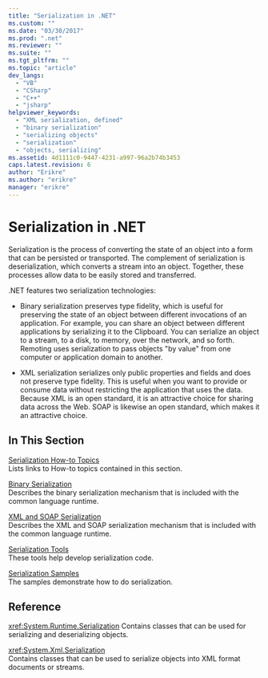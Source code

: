 ```yaml
---
title: "Serialization in .NET"
ms.custom: ""
ms.date: "03/30/2017"
ms.prod: ".net"
ms.reviewer: ""
ms.suite: ""
ms.tgt_pltfrm: ""
ms.topic: "article"
dev_langs: 
  - "VB"
  - "CSharp"
  - "C++"
  - "jsharp"
helpviewer_keywords: 
  - "XML serialization, defined"
  - "binary serialization"
  - "serializing objects"
  - "serialization"
  - "objects, serializing"
ms.assetid: 4d1111c0-9447-4231-a997-96a2b74b3453
caps.latest.revision: 6
author: "Erikre"
ms.author: "erikre"
manager: "erikre"
---
```

# Serialization in .NET
Serialization is the process of converting the state of an object into a form that can be persisted or transported. The complement of serialization is deserialization, which converts a stream into an object. Together, these processes allow data to be easily stored and transferred.  
  
.NET features two serialization technologies:  
  
-   Binary serialization preserves type fidelity, which is useful for preserving the state of an object between different invocations of an application. For example, you can share an object between different applications by serializing it to the Clipboard. You can serialize an object to a stream, to a disk, to memory, over the network, and so forth. Remoting uses serialization to pass objects "by value" from one computer or application domain to another.  
  
-   XML serialization serializes only public properties and fields and does not preserve type fidelity. This is useful when you want to provide or consume data without restricting the application that uses the data. Because XML is an open standard, it is an attractive choice for sharing data across the Web. SOAP is likewise an open standard, which makes it an attractive choice.  
  
## In This Section  
[Serialization How-to Topics](../../../docs/standard/serialization/serialization-how-to-topics.md)  
Lists links to How-to topics contained in this section.
  
[Binary Serialization](../../../docs/standard/serialization/binary-serialization.md)  
Describes the binary serialization mechanism that is included with the common language runtime.

[XML and SOAP Serialization](../../../docs/standard/serialization/xml-and-soap-serialization.md)  
Describes the XML and SOAP serialization mechanism that is included with the common language runtime.

[Serialization Tools](../../../docs/standard/serialization/serialization-tools.md)  
These tools help develop serialization code.

[Serialization Samples](../../../docs/standard/serialization/serialization-samples.md)  
The samples demonstrate how to do serialization.

## Reference
<xref:System.Runtime.Serialization>
Contains classes that can be used for serializing and deserializing objects.
  
<xref:System.Xml.Serialization>  
Contains classes that can be used to serialize objects into XML format documents or streams.